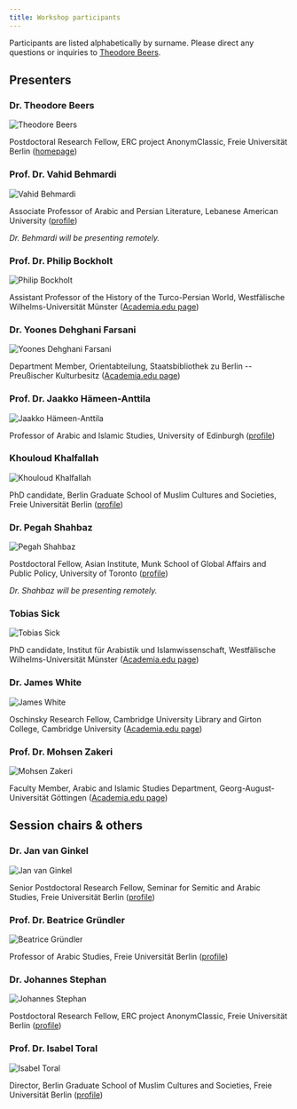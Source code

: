 ```yaml
---
title: Workshop participants
---
```


Participants are listed alphabetically by surname. Please direct any questions
or inquiries to [Theodore Beers](https://www.theobeers.com/links).

## Presenters

### Dr. Theodore Beers

![Theodore Beers](tb.jpg)

Postdoctoral Research Fellow, ERC project AnonymClassic, Freie Universität
Berlin ([homepage](https://www.theobeers.com/))

### Prof. Dr. Vahid Behmardi

![Vahid Behmardi](vb.jpg)

Associate Professor of Arabic and Persian Literature, Lebanese American
University ([profile](https://soas.lau.edu.lb/about/people/vahid-behmardi.php))

_Dr. Behmardi will be presenting remotely._

### Prof. Dr. Philip Bockholt

![Philip Bockholt](pb.jpg)

Assistant Professor of the History of the Turco-Persian World, Westfälische
Wilhelms-Universität Münster
([Academia.edu page](https://uni-m.academia.edu/PhilipBockholt))

### Dr. Yoones Dehghani Farsani

![Yoones Dehghani Farsani](ydf.jpg)

Department Member, Orientabteilung, Staatsbibliothek zu Berlin -- Preußischer
Kulturbesitz
([Academia.edu page](https://gesamtkatalogderwiegendrucke.academia.edu/YoonesDehghaniFarsani))

### Prof. Dr. Jaakko Hämeen-Anttila

![Jaakko Hämeen-Anttila](jha.jpg)

Professor of Arabic and Islamic Studies, University of Edinburgh
([profile](https://www.ed.ac.uk/profile/jaakko-hameen-anttila))

### Khouloud Khalfallah

![Khouloud Khalfallah](kk.jpg)

PhD candidate, Berlin Graduate School of Muslim Cultures and Societies, Freie
Universität Berlin
([profile](https://www.geschkult.fu-berlin.de/en/e/semiarab/arabistik/Seminar/Mitarbeiterinnen-und-Mitarbeiter/Wissenschaftliche-Mitarbeiterinnen-und-Mitarbeiter-_Drittmittel_/khalfallah/))

### Dr. Pegah Shahbaz

![Pegah Shahbaz](ps.jpg)

Postdoctoral Fellow, Asian Institute, Munk School of Global Affairs and Public
Policy, University of Toronto
([profile](https://munkschool.utoronto.ca/profile/shahbaz-pegah-shahbaz/))

_Dr. Shahbaz will be presenting remotely._

### Tobias Sick

![Tobias Sick](ts.jpg)

PhD candidate, Institut für Arabistik und Islamwissenschaft, Westfälische
Wilhelms-Universität Münster
([Academia.edu page](https://uni-m.academia.edu/TobiasSick))

### Dr. James White

![James White](jw.jpg)

Oschinsky Research Fellow, Cambridge University Library and Girton College,
Cambridge University
([Academia.edu page](https://cambridge.academia.edu/JamesWhite))

### Prof. Dr. Mohsen Zakeri

![Mohsen Zakeri](mz.jpg)

Faculty Member, Arabic and Islamic Studies Department, Georg-August-Universität
Göttingen
([Academia.edu page](https://uni-goettingen.academia.edu/MohsenZakeri))

## Session chairs & others

### Dr. Jan van Ginkel

![Jan van Ginkel](jvg.jpg)

Senior Postdoctoral Research Fellow, Seminar for Semitic and Arabic Studies,
Freie Universität Berlin
([profile](https://www.geschkult.fu-berlin.de/en/e/semiarab/arabistik/Seminar/Mitarbeiterinnen-und-Mitarbeiter/Wissenschaftliche-Mitarbeiterinnen-und-Mitarbeiter-_Drittmittel_/van-ginkel/))

### Prof. Dr. Beatrice Gründler

![Beatrice Gründler](bg.jpg)

Professor of Arabic Studies, Freie Universität Berlin
([profile](https://www.geschkult.fu-berlin.de/en/e/semiarab/arabistik/Seminar/Mitarbeiterinnen-und-Mitarbeiter/Professuren/Gruendler/))

### Dr. Johannes Stephan

![Johannes Stephan](js.jpg)

Postdoctoral Research Fellow, ERC project AnonymClassic, Freie Universität
Berlin
([profile](https://www.geschkult.fu-berlin.de/en/e/semiarab/arabistik/Seminar/Mitarbeiterinnen-und-Mitarbeiter/Wissenschaftliche-Mitarbeiterinnen-und-Mitarbeiter-_Drittmittel_/stephan/))

### Prof. Dr. Isabel Toral

![Isabel Toral](it.jpg)

Director, Berlin Graduate School of Muslim Cultures and Societies, Freie
Universität Berlin
([profile](https://www.geschkult.fu-berlin.de/en/e/semiarab/arabistik/Seminar/Mitarbeiterinnen-und-Mitarbeiter/Professuren/toral/))
